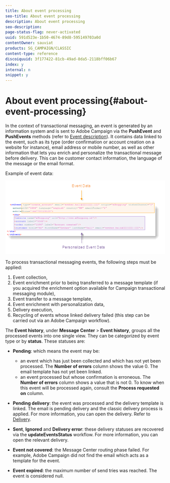 ```yaml
---
title: About event processing
seo-title: About event processing
description: About event processing
seo-description: 
page-status-flag: never-activated
uuid: 591d523e-1b50-4674-89d8-595149703a0d
contentOwner: sauviat
products: SG_CAMPAIGN/CLASSIC
content-type: reference
discoiquuid: 3f177422-81cb-49ad-8da5-2118bff06b67
index: y
internal: n
snippet: y
---
```


# About event processing{#about-event-processing}

 In the context of transactional messaging, an event is generated by an information system and is sent to Adobe Campaign via the **PushEvent** and **PushEvents** methods (refer to [Event description](../../message-center/using/event-description.md)). It contains data linked to the event, such as its type (order confirmation or account creation on a website for instance), email address or mobile number, as well as other information that lets you enrich and personalize the transactional message before delivery. This can be customer contact information, the language of the message or the email format.

Example of event data:

![](assets/messagecenter_events_request_001.png)

To process transactional messaging events, the following steps must be applied:

1. Event collection,
1. Event enrichment prior to being transferred to a message template (if you acquired the enrichment option available for Campaign transactional messaging module),
1. Event transfer to a message template,
1. Event enrichment with personalization data,
1. Delivery execution,
1. Recycling of events whose linked delivery failed (this step can be carried out via an Adobe Campaign workflow).

The **Event history**, under **Message Center** > **Event history**, groups all the processed events into one single view. They can be categorized by event type or by **status**. These statuses are:

* **Pending**: which means the event may be:

    * an event which has just been collected and which has not yet been processed. The **Number of errors** column shows the value 0. The email template has not yet been linked.
    * an event processed but whose confirmation is erroneous. The **Number of errors** column shows a value that is not 0. To know when this event will be processed again, consult the **Process requested on** column.

* **Pending delivery**: the event was processed and the delivery template is linked. The email is pending delivery and the classic delivery process is applied. For more information, you can open the delivery. Refer to [Delivery](../../delivery/using/about-message-tracking.md). 
* **Sent**, **Ignored** and **Delivery error**: these delivery statuses are recovered via the **updateEventsStatus** workflow. For more information, you can open the relevant delivery. 
* **Event not covered**: the Message Center routing phase failed. For example, Adobe Campaign did not find the email which acts as a template for the event.
* **Event expired**: the maximum number of send tries was reached. The event is considered null.


